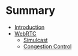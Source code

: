 # Summary

- [Introduction](./introduction.md)
- [WebRTC](./webrtc/README.md)
    - [Simulcast](./webrtc/simulcast/simulcast.md)
    - [Congestion Control](./webrtc/congestion_control/cc.md)
